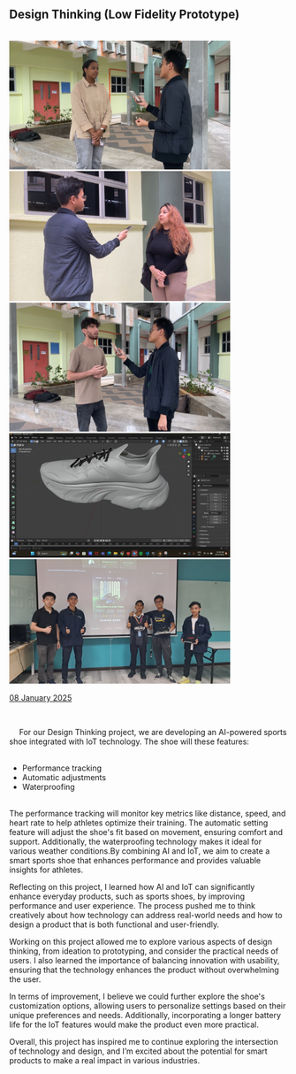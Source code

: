 <html>
  <body>
    <!--Contents-->
                            <h2 id="Title">Design Thinking (Low Fidelity Prototype)</h2><br>
                              <img src="interview1.jpg" width="400px" alt="PC"> <br>
                              <img src="interview2.jpg" width="400px" alt="PC"> <br>
                              <img src="interview3.jpg" width="400px" alt="PC"> <br>
                              <img src="blender.jpg" width="400px" alt="PC"> <br>
                              <img src="presentation.jpg" width="400px" alt="PC"> <br>
                                <p><u>08 January 2025</u><br>
                                    <div>
                                        <br><p> &emsp; For our Design Thinking project, we are developing an AI-powered sports shoe integrated with IoT technology. The shoe will these features:
                                            <ul>
                                                <br><li>Performance tracking</li>
                                                <li>Automatic adjustments</li>
                                                <li>Waterproofing</li>
                                            </ul><br>The performance tracking will monitor key metrics like distance, speed, and heart rate to help athletes optimize their training. The automatic setting feature will adjust the shoe's fit based on movement, ensuring comfort and support. Additionally, the waterproofing technology makes it ideal for various weather conditions.By combining AI and IoT, we aim to create a smart sports shoe that enhances performance and provides valuable insights for athletes.
                                            <p>Reflecting on this project, I learned how AI and IoT can significantly enhance everyday products, such as sports shoes, by improving performance and user experience. The process pushed me to think creatively about how technology can address real-world needs and how to design a product that is both functional and user-friendly.
                                            <p>Working on this project allowed me to explore various aspects of design thinking, from ideation to prototyping, and consider the practical needs of users. I also learned the importance of balancing innovation with usability, ensuring that the technology enhances the product without overwhelming the user.
                                            <p>In terms of improvement, I believe we could further explore the shoe's customization options, allowing users to personalize settings based on their unique preferences and needs. Additionally, incorporating a longer battery life for the IoT features would make the product even more practical.
                                            <p>Overall, this project has inspired me to continue exploring the intersection of technology and design, and I’m excited about the potential for smart products to make a real impact in various industries.
                                        </p>
                                </p>
  </body>
</html>